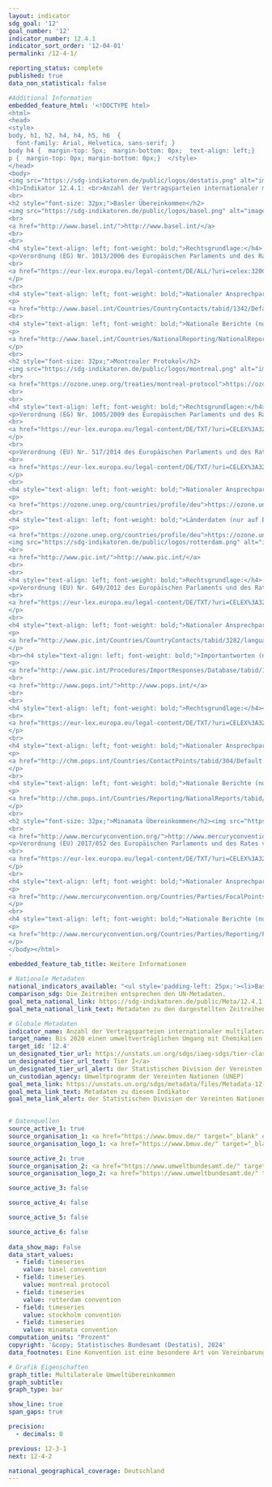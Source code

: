 ```yaml
---
layout: indicator    
sdg_goal: '12'    
goal_number: '12'    
indicator_number: 12.4.1    
indicator_sort_order: '12-04-01'    
permalink: /12-4-1/    

reporting_status: complete    
published: true    
data_non_statistical: false

#Additional Information
embedded_feature_html: '<!DOCTYPE html><html><head><style>body, h1, h2, h4, h4, h5, h6  {  font-family: Arial, Helvetica, sans-serif; }body h4 {  margin-top: 5px;  margin-bottom: 0px;  text-align: left;}p {  margin-top: 0px; margin-bottom: 0px;}  </style></head><body><img src="https://sdg-indikatoren.de/public/logos/destatis.png" alt="image"><h1>Indikator 12.4.1: <br>Anzahl der Vertragsparteien internationaler multilateraler Umweltübereinkommen über gefährliche Abfälle und andere Chemikalien, die ihre Zusagen und Verpflichtungen zur Übermittlung von Informationen nach den einschlägigen Übereinkommen einhalten</h1><br><h2 style="font-size: 32px;">Basler Übereinkommen</h2><img src="https://sdg-indikatoren.de/public/logos/basel.png" alt="image"><br><a href="http://www.basel.int/">http://www.basel.int/</a><br><br><h4 style="text-align: left; font-weight: bold;">Rechtsgrundlage:</h4><p>Verordnung (EG) Nr. 1013/2006 des Europäischen Parlaments und des Rates vom (14. Juni 2006) über die Verbringung von Abfällen<br><a href="https://eur-lex.europa.eu/legal-content/DE/ALL/?uri=celex:32006R1013">https://eur-lex.europa.eu/legal-content/DE/ALL/?uri=celex:32006R1013</a></p><br><h4 style="text-align: left; font-weight: bold;">Nationaler Ansprechpartner:</h4><p><a href="http://www.basel.int/Countries/CountryContacts/tabid/1342/Default.aspx">http://www.basel.int/Countries/CountryContacts/tabid/1342/Default.aspx</a></p><br><h4 style="text-align: left; font-weight: bold;">Nationale Berichte (nur auf Englisch verfügbar):</h4><p><a href="http://www.basel.int/Countries/NationalReporting/NationalReports/BC2019Reports/tabid/8645/Default.aspx">http://www.basel.int/Countries/NationalReporting/NationalReports/BC2019Reports/tabid/8645/Default.aspx</a></p><br><h2 style="font-size: 32px;">Montrealer Protokol</h2><img src="https://sdg-indikatoren.de/public/logos/montreal.png" alt="image"><br><a href="https://ozone.unep.org/treaties/montreal-protocol">https://ozone.unep.org/treaties/montreal-protocol</a><br><br><h4 style="text-align: left; font-weight: bold;">Rechtsgrundlagen:</h4><p>Verordnung (EG) Nr. 1005/2009 des Europäischen Parlaments und des Rates vom 16. September 2009 über Stoffe, die zum Abbau der Ozonschicht führen (Text von Bedeutung für den EWR.)<br><a href="https://eur-lex.europa.eu/legal-content/DE/TXT/?uri=CELEX%3A32009R1005&qid=1616423953157">https://eur-lex.europa.eu/legal-content/DE/TXT/?uri=CELEX%3A32009R1005&qid=1616423953157</a></p><br><p>Verordnung (EU) Nr. 517/2014 des Europäischen Parlaments und des Rates vom 16. April 2014 über fluorierte Treibhausgase und zur Aufhebung der Verordnung (EG) Nr. 842/2006 (Text von Bedeutung für den EWR.)<br><a href="https://eur-lex.europa.eu/legal-content/DE/TXT/?uri=CELEX%3A32014R0517&qid=1616424241316">https://eur-lex.europa.eu/legal-content/DE/TXT/?uri=CELEX%3A32014R0517&qid=1616424241316</a></p><br><h4 style="text-align: left; font-weight: bold;">Nationaler Ansprechpartner:</h4><p><a href="https://ozone.unep.org/countries/profile/deu">https://ozone.unep.org/countries/profile/deu</a></p><br><h4 style="text-align: left; font-weight: bold;">Länderdaten (nur auf Englisch verfügbar):</h4><p><a href="https://ozone.unep.org/countries/profile/deu">https://ozone.unep.org/countries/profile/deu</a></p><br><h2 style="font-size: 32px;">Rotterdamer Übereinkommen</h2><img src="https://sdg-indikatoren.de/public/logos/rotterdam.png" alt="image"><br><a href="http://www.pic.int/">http://www.pic.int/</a><br><br><h4 style="text-align: left; font-weight: bold;">Rechtsgrundlage:</h4><p>Verordnung (EU) Nr. 649/2012 des Europäischen Parlaments und des Rates vom 4. Juli 2012 über die Aus- und Einfuhr gefährlicher Chemikalien (Text von Bedeutung für den EWR.)<br><a href="https://eur-lex.europa.eu/legal-content/DE/TXT/?uri=CELEX%3A32012R0649&qid=1616424284711">https://eur-lex.europa.eu/legal-content/DE/TXT/?uri=CELEX%3A32012R0649&qid=1616424284711</a></p><br><h4 style="text-align: left; font-weight: bold;">Nationaler Ansprechpartner:</h4><p><a href="http://www.pic.int/Countries/CountryContacts/tabid/3282/language/en-US/Default.aspx">http://www.pic.int/Countries/CountryContacts/tabid/3282/language/en-US/Default.aspx</a></p><br><h4 style="text-align: left; font-weight: bold;">Importantworten (nur auf Englisch verfügbar):</h4><p><a href="http://www.pic.int/Procedures/ImportResponses/Database/tabid/1370/language/en-US/Default.aspx">http://www.pic.int/Procedures/ImportResponses/Database/tabid/1370/language/en-US/Default.aspx</a></p><br><h2 style="font-size: 32px;">Stockholmer Übereinkommen</h2><img src="https://sdg-indikatoren.de/public/logos/stockholm.png" alt="image"><br><a href="http://www.pops.int/">http://www.pops.int/</a><br><br><h4 style="text-align: left; font-weight: bold;">Rechtsgrundlage:</h4><p>Verordnung (EU) 2019/1021 des Europäischen Parlaments und des Rates vom 20. Juni 2019 über persistente organische Schadstoffe (Text von Bedeutung für den EWR.)<br><a href="https://eur-lex.europa.eu/legal-content/DE/TXT/?uri=CELEX%3A32019R1021&qid=1616424312742">https://eur-lex.europa.eu/legal-content/DE/TXT/?uri=CELEX%3A32019R1021&qid=1616424312742</a></p><br><h4 style="text-align: left; font-weight: bold;">Nationaler Ansprechpartner:</h4><p><a href="http://chm.pops.int/Countries/ContactPoints/tabid/304/Default.aspx">http://chm.pops.int/Countries/ContactPoints/tabid/304/Default.aspx</a></p><br><h4 style="text-align: left; font-weight: bold;">Nationale Berichte (nur auf Englisch verfügbar):</h4><p><a href="http://chm.pops.int/Countries/Reporting/NationalReports/tabid/3668/Default.aspx">http://chm.pops.int/Countries/Reporting/NationalReports/tabid/3668/Default.aspx</a></p><br><h2 style="font-size: 32px;">Minamata Übereinkommen</h2><img src="https://sdg-indikatoren.de/public/logos/minamata.png" alt="image"><br><a href="http://www.mercuryconvention.org/">http://www.mercuryconvention.org/</a><br><br><h4 style="text-align: left; font-weight: bold;">Rechtsgrundlage:</h4><p>Verordnung (EU) 2017/852 des Europäischen Parlaments und des Rates vom 17. Mai 2017 über Quecksilber und zur Aufhebung der Verordnung (EG) Nr. 1102/2008 (Text von Bedeutung für den EWR.)<br><a href="https://eur-lex.europa.eu/legal-content/DE/TXT/?uri=CELEX%3A32017R0852&qid=1616424340862">https://eur-lex.europa.eu/legal-content/DE/TXT/?uri=CELEX%3A32017R0852&qid=1616424340862</a></p><br><h4 style="text-align: left; font-weight: bold;">Nationaler Ansprechpartner:</h4><p><a href="http://www.mercuryconvention.org/Countries/Parties/FocalPoints/tabid/7708/language/en-US/Default.aspx">http://www.mercuryconvention.org/Countries/Parties/FocalPoints/tabid/7708/language/en-US/Default.aspx</a></p><br><h4 style="text-align: left; font-weight: bold;">Nationale Berichte (nur auf Englisch verfügbar):</h4><p><a href="http://www.mercuryconvention.org/Countries/Parties/Reporting/Firstnationalshortreport2019/tabid/8635/language/en-US/Default.aspx">http://www.mercuryconvention.org/Countries/Parties/Reporting/Firstnationalshortreport2019/tabid/8635/language/en-US/Default.aspx</a></p></body></html>'
embedded_feature_tab_title: Weitere Informationen    

# Nationale Metadaten    
national_indicators_available: "<ul style='padding-left: 25px;'><li>Basler Übereinkommen</li> <li> Montrealer Protokoll</li> <li> Rotterdamer Übereinkommen</li> <li> Stockholmer Übereinkommen</li> <li> Minamata Übereinkommen</li></ul>"    
comparison_sdg: Die Zeitreihen entsprechen den UN-Metadaten.    
goal_meta_national_link: https://sdg-indikatoren.de/public/Meta/12.4.1.pdf
goal_meta_national_link_text: Metadaten zu den dargestellten Zeitreihen    

# Globale Metadaten    
indicator_name: Anzahl der Vertragsparteien internationaler multilateraler Umweltübereinkommen über gefährliche Abfälle und andere Chemikalien, die ihre Zusagen und Verpflichtungen zur Übermittlung von Informationen nach den einschlägigen Übereinkommen einhalten    
target_name: Bis 2020 einen umweltverträglichen Umgang mit Chemikalien und allen Abfällen während ihres gesamten Lebenszyklus in Übereinstimmung mit den vereinbarten internationalen Rahmenregelungen erreichen und ihre Freisetzung in Luft, Wasser und Boden erheblich verringern, um ihre nachteiligen Auswirkungen auf die menschliche Gesundheit und die Umwelt auf ein Mindestmaß zu beschränken    
target_id: '12.4'    
un_designated_tier_url: https://unstats.un.org/sdgs/iaeg-sdgs/tier-classification/'    
un_designated_tier_url_text: Tier I</a>    
un_designated_tier_url_alert: der Statistischen Division der Vereinten Nationen    
un_custodian_agency: Umweltprogramm der Vereinten Nationen (UNEP)    
goal_meta_link: https://unstats.un.org/sdgs/metadata/files/Metadata-12-04-01.pdf    
goal_meta_link_text: Metadaten zu diesem Indikator    
goal_meta_link_alert: der Statistischen Division der Vereinten Nationen    
    

# Datenquellen
source_active_1: true
source_organisation_1: <a href="https://www.bmuv.de/" target="_blank" onclick="return confirm_alert('des Bundesministeriums für Umwelt, Naturschutz, nukleare Sicherheit und Verbraucherschutz','De');"> Bundesministerium für Umwelt, Naturschutz, nukleare Sicherheit und Verbraucherschutz (BMUV) </a>
source_organisation_logo_1: <a href="https://www.bmuv.de/" target="_blank" onclick="return confirm_alert('des Bundesministeriums für Umwelt, Naturschutz, nukleare Sicherheit und Verbraucherschutz','De');"><img src="https://sdg-indikatoren.de/public/OrgImgDe/bmuv.png" alt="Logo bmuv" style="height:60px; width:148px"/></a>

source_active_2: true
source_organisation_2: <a href="https://www.umweltbundesamt.de/" target="_blank" onclick="return confirm_alert('des Umweltbundesamts','De');"> Umweltbundesamt (UBA) </a>
source_organisation_logo_2: <a href="https://www.umweltbundesamt.de/" target="_blank" onclick="return confirm_alert('des Umweltbundesamts','De');"><img src="https://sdg-indikatoren.de/public/OrgImgDe/uba.png" alt="Logo uba" style="height:60px; width:148px"/></a>

source_active_3: false

source_active_4: false

source_active_5: false

source_active_6: false
    
data_show_map: False    
data_start_values: 
  - field: timeseries
    value: basel convention
  - field: timeseries
    value: montreal protocol
  - field: timeseries
    value: rotterdam convention
  - field: timeseries
    value: stockholm convention
  - field: timeseries
    value: minamata convention    
computation_units: "Prozent"    
copyright: '&copy; Statistisches Bundesamt (Destatis), 2024'    
data_footnotes: Eine Konvention ist eine besondere Art von Vereinbarung zwischen einer großen Anzahl von Ländern. In einer Konvention kommen Länder zusammen, um ein globales Problem zu besprechen und einen Konsens über die Vorgehensweise zu erzielen, die sie als Reaktion darauf ergreifen sollten. Im Gegensatz zu Verträgen sind Konventionen nicht notwendigerweise rechtlich bindend und können eher als Rahmenwerk oder Konzept fungieren, das keine spezifischen Maßnahmen beinhaltet. Protokolle ähneln Verträgen, aber sie ändern, ergänzen oder verdeutlichen in der Regel ein Abkommen.<br>• Daten berechnen sich über einen Berichtszyklus der vorangegangenen 5 Jahre; der erste Berichtszyklus deckt den Zeitraum 2010-2014 ab.    

# Grafik Eigenschaften    
graph_title: Multilaterale Umweltübereinkommen
graph_subtitle:     
graph_type: bar    

show_line: true
span_gaps: true

precision:
  - decimals: 0    

previous: 12-3-1    
next: 12-4-2    

national_geographical_coverage: Deutschland    
---
```


<span></span>